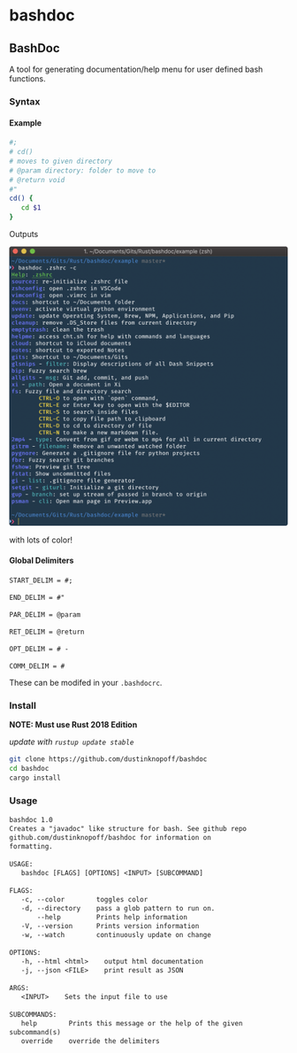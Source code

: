 # bashdoc

## BashDoc

A tool for generating documentation/help menu for user defined bash functions.

### Syntax

#### Example

```bash
#;
# cd()
# moves to given directory
# @param directory: folder to move to
# @return void
#"
cd() {
   cd $1
}
```

Outputs

![](./example/zshrc.png)

with lots of color!

#### Global Delimiters

`START_DELIM = #;`

`END_DELIM = #"`

`PAR_DELIM = @param`

`RET_DELIM = @return`

`OPT_DELIM = # -`

`COMM_DELIM = #`

These can be modifed in your `.bashdocrc`.

### Install

**NOTE: Must use Rust 2018 Edition**

_update with `rustup update stable`_

```bash
git clone https://github.com/dustinknopoff/bashdoc
cd bashdoc
cargo install
```

### Usage

```
bashdoc 1.0
Creates a "javadoc" like structure for bash. See github repo github.com/dustinknopoff/bashdoc for information on
formatting.

USAGE:
   bashdoc [FLAGS] [OPTIONS] <INPUT> [SUBCOMMAND]

FLAGS:
   -c, --color        toggles color
   -d, --directory    pass a glob pattern to run on.
       --help         Prints help information
   -V, --version      Prints version information
   -w, --watch        continuously update on change

OPTIONS:
   -h, --html <html>    output html documentation
   -j, --json <FILE>    print result as JSON

ARGS:
   <INPUT>    Sets the input file to use

SUBCOMMANDS:
   help        Prints this message or the help of the given subcommand(s)
   override    override the delimiters
```
